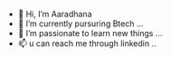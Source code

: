 - 👋 Hi, I’m Aaradhana
- 🌱 I’m currently pursuring Btech ...
- 💞️ I’m passionate to learn new things ...
- 📫 u can reach me  through linkedin ..


<!---
Aaradhana964/Aaradhana964 is a ✨ special ✨ repository because its `README.md` (this file) appears on your GitHub profile.
You can click the Preview link to take a look at your changes.
--->
